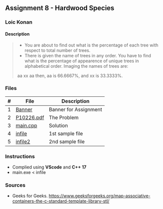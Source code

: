 ## Assignment 8 - Hardwood Species

### Loic Konan

#### Description

> - You are about to find out what is the percentage of each tree with respect to total number of trees.
> - There is given the name of trees in any order. You have to find what is the percentage of appearence of unique trees in alphabetical order. Imaging the names of trees are:
>
> aa
> xx
> aa
> then, aa is 66.6667%, and xx is 33.3333%.

### Files

|   #   | File                     | Description           |
| :---: | ------------------------ | --------------------- |
|   1   | [Banner](Banner)         | Banner for Assignment |
|   2   | [P10226.pdf](P10226.pdf) | The Problem           |
|   3   | [main.cpp](main.cpp)     | Solution              |
|   4   | [infile](infile)         | 1st sample file       |
|   5   | [infile2](infile2)       | 2nd sample file       |

### Instructions

- Complied using **VScode** and **C++ 17**
- main.exe < infile

### Sources

- Geeks for Geeks. <https://www.geeksforgeeks.org/map-associative-containers-the-c-standard-template-library-stl/>
